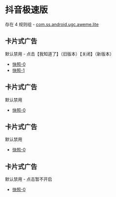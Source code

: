 # 抖音极速版

存在 4 规则组 - [com.ss.android.ugc.aweme.lite](/src/apps/com.ss.android.ugc.aweme.lite.ts)

## 卡片式广告

默认禁用 - 点击【我知道了】（旧版本）【关闭】（新版本）

- [快照-0](https://i.gkd.li/import/13111607)
- [快照-1](https://i.gkd.li/import/13542867)

## 卡片式广告

默认禁用

- [快照-0](https://i.gkd.li/import/13684791)

## 卡片式广告

默认禁用

- [快照-0](https://i.gkd.li/import/13650523)

## 卡片式广告

默认禁用 - 点击暂不开启

- [快照-0](https://i.gkd.li/import/13888485)
